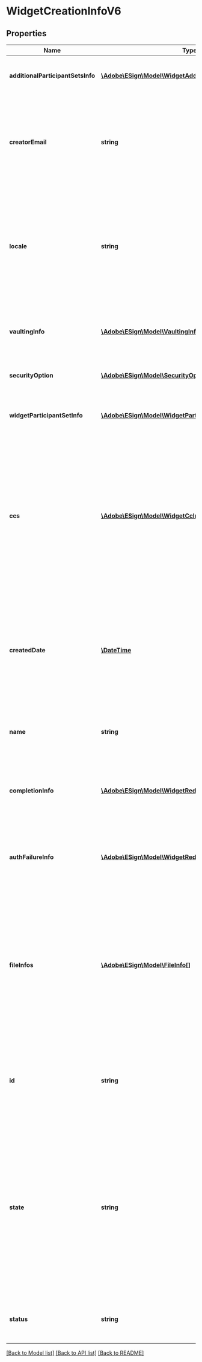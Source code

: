 # WidgetCreationInfoV6

## Properties
Name | Type | Description | Notes
------------ | ------------- | ------------- | -------------
**additionalParticipantSetsInfo** | [**\Adobe\ESign\Model\WidgetAdditionalParticipationSetInfo[]**](WidgetAdditionalParticipationSetInfo.md) | List of all the participants in the widget except widget signer | [optional] 
**creatorEmail** | **string** | Email of widget creator. Only returned in GET response. Cannot be provided in POST/PUT request. If provided in POST, it will simply be ignored | [optional] 
**locale** | **string** | The locale associated with this widget - specifies the language for the signing page and emails, for example en_US or fr_FR. If none specified, defaults to the language configured for the widget creator | [optional] 
**vaultingInfo** | [**\Adobe\ESign\Model\VaultingInfo**](VaultingInfo.md) | Vaulting properties that allows Adobe Sign to securely store documents with a vault provider | [optional] 
**securityOption** | [**\Adobe\ESign\Model\SecurityOption**](SecurityOption.md) | Secondary security parameters for the widget | [optional] 
**widgetParticipantSetInfo** | [**\Adobe\ESign\Model\WidgetParticipantSetInfo**](WidgetParticipantSetInfo.md) | Represents widget participant for whom email should not be provided | [optional] 
**ccs** | [**\Adobe\ESign\Model\WidgetCcInfo[]**](WidgetCcInfo.md) | A list of one or more email addresses that you want to copy on this transaction. The email addresses will each receive an email when the final agreement created through widget is signed. The email addresses will also receive a copy of the document, attached as a PDF file | [optional] 
**createdDate** | [**\DateTime**](\DateTime.md) | Date when widget was created. If provided in POST, it will simply be ignored. Format would be yyyy-MM-dd&#39;T&#39;HH:mm:ssZ. For example, e.g 2016-02-25T18:46:19Z represents UTC time | [optional] 
**name** | **string** | The name of the widget that will be used to identify it, in emails, website and other places | [optional] 
**completionInfo** | [**\Adobe\ESign\Model\WidgetRedirectionInfo**](WidgetRedirectionInfo.md) | URL and associated properties for the success page the widget signer will be taken to after performing desired action on the widget | [optional] 
**authFailureInfo** | [**\Adobe\ESign\Model\WidgetRedirectionInfo**](WidgetRedirectionInfo.md) | URL and associated properties for the error page the widget signer will be taken after failing to authenticate | [optional] 
**fileInfos** | [**\Adobe\ESign\Model\FileInfo[]**](FileInfo.md) | A list of one or more files (or references to files) that will be used to create the widget. If more than one file is provided, they will be combined before the widget is created. Library documents are not permitted. Note: Only one of the four parameters in every FileInfo object must be specified | [optional] 
**id** | **string** | A resource identifier that can be used to uniquely identify the widget in other apis. If provided in POST, it will simply be ignored | [optional] 
**state** | **string** | The state in which the widget should land. For example in order to create a widget in DRAFT state, field should be DRAFT. The state field will never get returned in GET /widgets/{ID} and will be ignored if provided in PUT /widgets/{ID} call. The eventual status of the widget can be obtained from GET /widgets/ID | [optional] 
**status** | **string** | Status of the Widget. If provided in POST, it will simply be ignored | [optional] 

[[Back to Model list]](../README.md#documentation-for-models) [[Back to API list]](../README.md#documentation-for-api-endpoints) [[Back to README]](../README.md)


